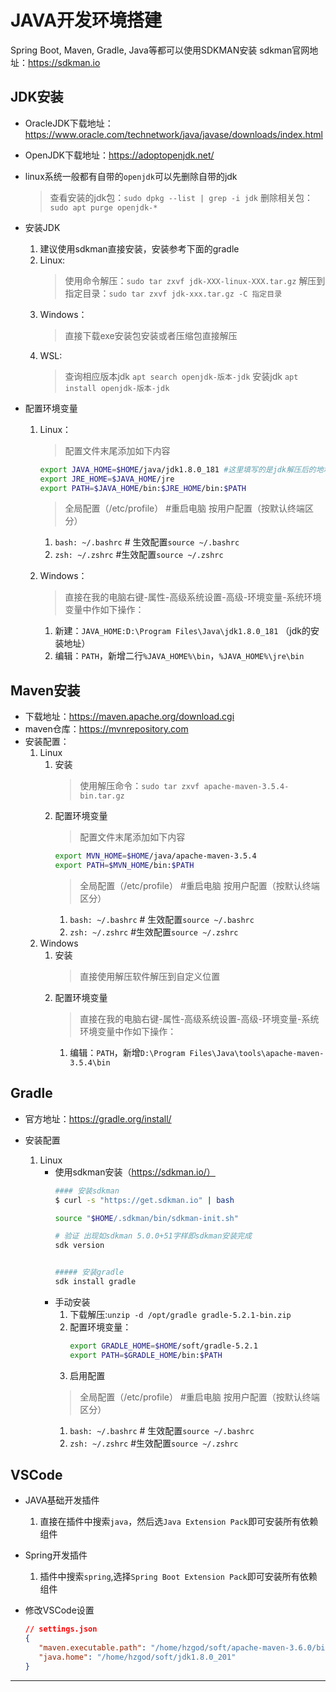 # JAVA开发环境搭建

Spring Boot, Maven, Gradle, Java等都可以使用SDKMAN安装
sdkman官网地址：https://sdkman.io

## JDK安装

* OracleJDK下载地址：https://www.oracle.com/technetwork/java/javase/downloads/index.html
* OpenJDK下载地址：https://adoptopenjdk.net/
* linux系统一般都有自带的`openjdk`可以先删除自带的jdk
  > 查看安装的jdk包：`sudo dpkg --list | grep -i jdk`
  > 删除相关包：`sudo apt purge openjdk-*`

* 安装JDK
    1. 建议使用sdkman直接安装，安装参考下面的gradle
    1. Linux:
        > 使用命令解压：`sudo tar zxvf jdk-XXX-linux-XXX.tar.gz`
        > 解压到指定目录：`sudo tar zxvf jdk-xxx.tar.gz -C 指定目录`
    1. Windows：
        > 直接下载exe安装包安装或者压缩包直接解压
    1. WSL:
        > 查询相应版本jdk `apt search openjdk-版本-jdk`
        > 安装jdk `apt install openjdk-版本-jdk`
* 配置环境变量
  1. Linux：
     > 配置文件末尾添加如下内容

       ```bash
       export JAVA_HOME=$HOME/java/jdk1.8.0_181 #这里填写的是jdk解压后的地址
       export JRE_HOME=$JAVA_HOME/jre
       export PATH=$JAVA_HOME/bin:$JRE_HOME/bin:$PATH
       ```
     > 全局配置（/etc/profile） #重启电脑
     > 按用户配置（按默认终端区分）
       1. `bash: ~/.bashrc` # 生效配置`source ~/.bashrc`
       1. `zsh: ~/.zshrc` #生效配置`source ~/.zshrc`
  1. Windows：
     > 直接在我的电脑右键-属性-高级系统设置-高级-环境变量-系统环境变量中作如下操作：
       1. 新建：`JAVA_HOME:D:\Program Files\Java\jdk1.8.0_181` （jdk的安装地址）
       1. 编辑：`PATH`，新增二行`%JAVA_HOME%\bin`，`%JAVA_HOME%\jre\bin`

## Maven安装

* 下载地址：https://maven.apache.org/download.cgi
* maven仓库：https://mvnrepository.com
* 安装配置：
  1. Linux
     1. 安装
        > 使用解压命令：`sudo tar zxvf apache-maven-3.5.4-bin.tar.gz`
     1. 配置环境变量
        > 配置文件末尾添加如下内容
          ```bash
          export MVN_HOME=$HOME/java/apache-maven-3.5.4
          export PATH=$MVN_HOME/bin:$PATH
          ```
        > 全局配置（/etc/profile） #重启电脑
        > 按用户配置（按默认终端区分）
        1. `bash: ~/.bashrc` # 生效配置`source ~/.bashrc`
        1. `zsh: ~/.zshrc` #生效配置`source ~/.zshrc`
  1. Windows
     1. 安装
        > 直接使用解压软件解压到自定义位置
     1. 配置环境变量
        > 直接在我的电脑右键-属性-高级系统设置-高级-环境变量-系统环境变量中作如下操作：
        1. 编辑：`PATH`，新增`D:\Program Files\Java\tools\apache-maven-3.5.4\bin`

## Gradle

* 官方地址：https://gradle.org/install/

* 安装配置
   1. Linux
      * 使用sdkman安装（https://sdkman.io/）
         ```bash
         #### 安装sdkman
         $ curl -s "https://get.sdkman.io" | bash

         source "$HOME/.sdkman/bin/sdkman-init.sh"

         # 验证 出现如sdkman 5.0.0+51字样即sdkman安装完成
         sdk version


         ##### 安装gradle
         sdk install gradle
         ```
      * 手动安装
         1. 下载解压:`unzip -d /opt/gradle gradle-5.2.1-bin.zip`
         1. 配置环境变量：
            ```bash
            export GRADLE_HOME=$HOME/soft/gradle-5.2.1
            export PATH=$GRADLE_HOME/bin:$PATH
            ```
         1. 启用配置
         > 全局配置（/etc/profile） #重启电脑
         > 按用户配置（按默认终端区分）
         1. `bash: ~/.bashrc` # 生效配置`source ~/.bashrc`
         1. `zsh: ~/.zshrc` #生效配置`source ~/.zshrc`

## VSCode

* JAVA基础开发插件
  1. 直接在插件中搜索`java`，然后选`Java Extension Pack`即可安装所有依赖组件

* Spring开发插件
  1. 插件中搜索`spring`,选择`Spring Boot Extension Pack`即可安装所有依赖组件

* 修改VSCode设置

   ```json
   // settings.json
   {
      "maven.executable.path": "/home/hzgod/soft/apache-maven-3.6.0/bin/mvn",
      "java.home": "/home/hzgod/soft/jdk1.8.0_201"
   }
   ```

---
